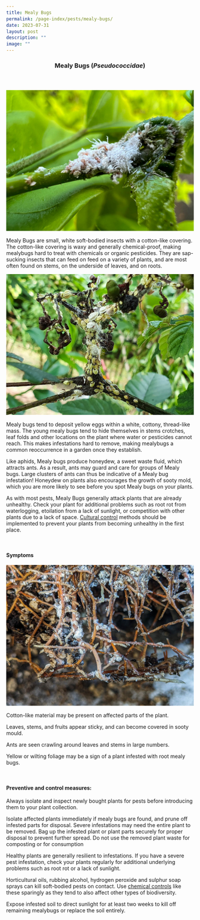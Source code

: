 ```yaml
---
title: Mealy Bugs
permalink: /page-index/pests/mealy-bugs/
date: 2023-07-31
layout: post
description: ""
image: ""
---
```

<header>
	<h3>Mealy Bugs (<em>Pseudococcidae</em>)</h3>
</header>

<section>
	<img title="Mealy Bugs clustering along a stem. Photo by Plant Science and Health, NParks." src="/images/Biodiversity/mealybug%20(3)_plantscienceandhealth_nparks.jpg">
	<p>Mealy Bugs are small, white soft-bodied insects with a cotton-like covering. The cotton-like covering is waxy and generally chemical-proof, making mealybugs hard to treat with chemicals or organic pesticides. They are sap-sucking insects that can feed on feed on a variety of plants, and are most often found on stems, on the underside of leaves, and on roots.</p> 
	<img title="Mealy bugs clustered on a severely affected stem. Photo by Jacqueline Chua." src="/images/Biodiversity/Mealybug_JacChua.jpg">
	<p>Mealy bugs tend to deposit yellow eggs within a white, cottony, thread-like mass. The young mealy bugs tend to hide themselves in stems crotches, leaf folds and other locations on the plant where water or pesticides cannot reach. This makes infestations hard to remove, making mealybugs a common reoccurrence in a garden once they establish.</p>
	<p>Like aphids, Mealy bugs produce honeydew, a sweet waste fluid, which attracts ants. As a result, ants may guard and care for groups of Mealy bugs. Large clusters of ants can thus be indicative of a  Mealy bug infestation! Honeydew on plants also encourages the growth of sooty mold, which you are more likely to see before you spot Mealy bugs on your plants.</p>
		<p> As with most pests, Mealy Bugs generally attack plants that are already unhealthy. Check your plant for additional problems such as root rot from waterlogging, etoilation from a lack of sunlight, or competition with other plants due to a lack of space.  <a href="/page-index/horticulture-techniques/pest-control/#cultural_control"> Cultural control</a> methods should be implemented to prevent your plants from becoming unhealthy in the first place. </p>
	<br>
</section>

<section>
	<h4>Symptoms</h4>
	<img title="Roots covered with cottony material from root mealy bugs. Photo by Jacqueline Chua." src="/images/Biodiversity/rootmealybugs%20(2)_jacquelinechua.jpg">
		<p>Cotton-like material may be present on affected parts of the plant.</p>
		<p>Leaves, stems, and fruits appear sticky, and can become covered in sooty mould.</p>
		<p>Ants are seen crawling around leaves and stems in large numbers.</p>
		<p>Yellow or wilting foliage may be a sign of a plant infested with root mealy bugs.</p>
	<br>
</section>

<section>
	<h4>Preventive and control measures:</h4>
		<p>Always isolate and inspect newly bought plants for pests before introducing them to your plant collection.</p>
		<p>Isolate affected plants immediately if mealy bugs are found, and prune off infested parts for disposal. Severe infestations may need the entire plant to be removed. Bag up the infested plant or plant parts securely for proper disposal to prevent further spread. Do not use the removed plant waste for composting or for consumption</p>
		<p>Healthy plants are generally resilient to infestations. If you have a severe pest infestation, check your plants regularly for additional underlying problems such as root rot or a lack of sunlight.</p>
<p>Horticultural oils, rubbing alcohol, hydrogen peroxide and sulphur soap sprays can kill soft-bodied pests on contact. Use <a href="/page-index/horticulture-techniques/pest-control/#chemical_control">chemical controls</a> like these sparingly as they tend to also affect other types of biodiversity.</p>
		<p>Expose infested soil to direct sunlight for at least two weeks to kill off remaining mealybugs or replace the soil entirely.</p>
	<br>
</section>